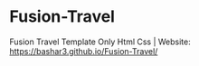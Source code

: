 # Fusion-Travel
Fusion Travel Template Only Html Css
| Website: https://bashar3.github.io/Fusion-Travel/

